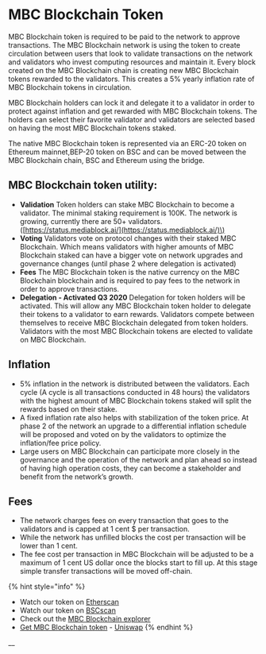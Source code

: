 # MBC Blockchain Token

MBC Blockchain token is required to be paid to the network to approve transactions. The MBC Blockchain network is using the token to create circulation between users that look to validate transactions on the network and validators who invest computing resources and maintain it. Every block created on the MBC Blockchain chain is creating new MBC Blockchain tokens rewarded to the validators. This creates a 5% yearly inflation rate of MBC Blockchain tokens in circulation.

MBC Blockchain holders can lock it and delegate it to a validator in order to protect against inflation and get rewarded with MBC Blockchain tokens. The holders can select their favorite validator and validators are selected based on having the most MBC Blockchain tokens staked.

The native MBC Blockchain token is represented via an ERC-20 token on Ethereum mainnet,BEP-20 token on BSC and can be moved between the MBC Blockchain chain, BSC and Ethereum using the bridge.

## MBC Blockchain token utility:

* **Validation** Token holders can stake MBC Blockchain to become a validator. The minimal staking requirement is 100K. The network is growing, currently there are 50+ validators. \([https://status.mediablock.ai/](https://status.mediablock.ai/)\)
* **Voting** Validators vote on protocol changes with their staked MBC Blockchain. Which means validators with higher amounts of MBC Blockchain staked can have a bigger vote on network upgrades and governance changes \(until phase 2 where delegation is activated\)
* **Fees** The MBC Blockchain token is the native currency on the MBC Blockchain blockchain and is required to pay fees to the network in order to approve transactions.
* **Delegation - Activated Q3 2020** Delegation for token holders will be activated. This will allow any MBC Blockchain token holder to delegate their tokens to a validator to earn rewards. Validators compete between themselves to receive MBC Blockchain delegated from token holders. Validators with the most MBC Blockchain tokens are elected to validate on MBC Blockchain.

## **Inflation**

* 5% inflation in the network is distributed between the validators. Each cycle \(A cycle is all transactions conducted in 48 hours\) the validators with the highest amount of MBC Blockchain tokens staked will split the rewards based on their stake.
* A fixed inflation rate also helps with stabilization of the token price. At phase 2 of the network an upgrade to a differential inflation schedule will be proposed and voted on by the validators to optimize the inflation/fee price policy. 
* Large users on MBC Blockchain can participate more closely in the governance and the operation of the network and plan ahead so instead of having high operation costs, they can become a stakeholder and benefit from the network’s growth. 

## **Fees**

* The network charges fees on every transaction that goes to the validators and is capped at 1 cent $ per transaction.
* While the network has unfilled blocks the cost per transaction will be lower than 1 cent. 
* The fee cost per transaction in MBC Blockchain will be adjusted to be a maximum of 1 cent US dollar once the blocks start to fill up. At this stage simple transfer transactions will be moved off-chain.

{% hint style="info" %}
* Watch our token on [Etherscan](https://etherscan.io/token/0x970b9bb2c0444f5e81e9d0efb84c8ccdcdcaf84d)
* Watch our token on [BSCscan](https://bscscan.com/token/0x5857c96dae9cf8511b08cb07f85753c472d36ea3)
* Check out the [MBC Blockchain explorer](https://mediablock.ai/)
* [Get MBC Blockchain token](https://uniswap.exchange/swap/0x970B9bB2C0444F5E81e9d0eFb84C8ccdcdcAf84d) - [Uniswap](https://uniswap.exchange/swap?outputCurrency=0x970B9bB2C0444F5E81e9d0eFb84C8ccdcdcAf84d)
{% endhint %}

\_\_

